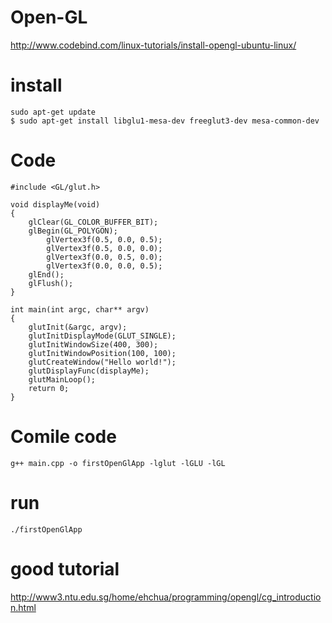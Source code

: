 # Open-GL
http://www.codebind.com/linux-tutorials/install-opengl-ubuntu-linux/
# install
```
sudo apt-get update
$ sudo apt-get install libglu1-mesa-dev freeglut3-dev mesa-common-dev
```
# Code
```
#include <GL/glut.h>
 
void displayMe(void)
{
    glClear(GL_COLOR_BUFFER_BIT);
    glBegin(GL_POLYGON);
        glVertex3f(0.5, 0.0, 0.5);
        glVertex3f(0.5, 0.0, 0.0);
        glVertex3f(0.0, 0.5, 0.0);
        glVertex3f(0.0, 0.0, 0.5);
    glEnd();
    glFlush();
}
 
int main(int argc, char** argv)
{
    glutInit(&argc, argv);
    glutInitDisplayMode(GLUT_SINGLE);
    glutInitWindowSize(400, 300);
    glutInitWindowPosition(100, 100);
    glutCreateWindow("Hello world!");
    glutDisplayFunc(displayMe);
    glutMainLoop();
    return 0;
}
```
# Comile code
```
g++ main.cpp -o firstOpenGlApp -lglut -lGLU -lGL
```
# run
```
./firstOpenGlApp
```
# good tutorial
http://www3.ntu.edu.sg/home/ehchua/programming/opengl/cg_introduction.html
